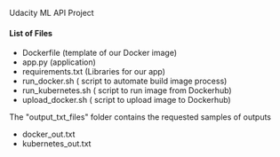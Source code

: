 Udacity ML API Project

#### List of Files
 - Dockerfile (template of our Docker image)
 - app.py     (application)
 - requirements.txt (Libraries for our app)
 - run_docker.sh    ( script to automate build image process)
 - run_kubernetes.sh  ( script to run image from Dockerhub)
 - upload_docker.sh   ( script to upload image to Dockerhub)
 
 The "output_txt_files" folder contains the requested samples of outputs
  - docker_out.txt
  - kubernetes_out.txt
  
